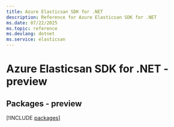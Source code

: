 ```yaml
---
title: Azure Elasticsan SDK for .NET
description: Reference for Azure Elasticsan SDK for .NET
ms.date: 07/22/2025
ms.topic: reference
ms.devlang: dotnet
ms.service: elasticsan
---
```

# Azure Elasticsan SDK for .NET - preview
## Packages - preview
[!INCLUDE [packages](elasticsan-index.md)]